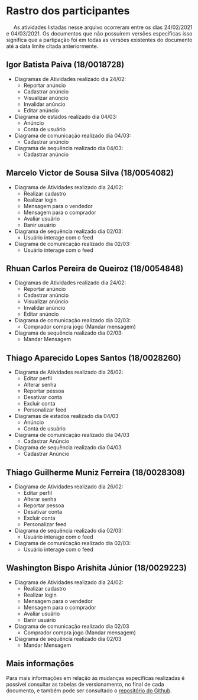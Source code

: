 # Rastro dos participantes

<p style="text-indent: 20px; text-align: justify">
As atividades listadas nesse arquivo ocorreram entre os dias 24/02/2021 e 04/03/2021. Os documentos que não possuírem versões específicas isso significa que a partipação foi em todas as versões existentes do documento até a data limite citada anteriormente.
</p>

## Igor Batista Paiva (18/0018728)

- Diagramas de Atividades realizado dia 24/02:
    - Reportar anúncio
    - Cadastrar anúncio
    - Visualizar anúncio
    - Invalidar anúncio
    - Editar anúncio
- Diagrama de estados realizado dia 04/03:
    - Anúncio
    - Conta de usuário
- Diagrama de comunicação realizado dia 04/03:
    - Cadastrar anúncio
- Diagrama de sequência realizado dia 04/03:
    - Cadastrar anúncio

## Marcelo Victor de Sousa Silva (18/0054082)

- Diagrama de Atividades realizado dia 24/02:
    - Realizar cadastro
    - Realizar login
    - Mensagem para o vendedor
    - Mensagem para o comprador
    - Avaliar usuário
    - Banir usuário
- Diagrama de sequência realizado dia 02/03:
    - Usuário interage com o feed
- Diagrama de comunicação realizado dia 02/03:
    - Usuário interage com o feed

## Rhuan Carlos Pereira de Queiroz (18/0054848)

- Diagramas de Atividades realizado dia 24/02:
    - Reportar anúncio
    - Cadastrar anúncio
    - Visualizar anúncio
    - Invalidar anúncio
    - Editar anúncio
- Diagrama de comunicação realizado dia 02/03:
    - Comprador compra jogo (Mandar mensagem)
- Diagrama de sequência realizado dia 02/03:
    - Mandar Mensagem

## Thiago Aparecido Lopes Santos (18/0028260)

- Diagrama de Atividades realizado dia 26/02:
    - Editar perfil
    - Alterar senha
    - Reportar pessoa
    - Desativar conta
    - Excluir conta
    - Personalizar feed
- Diagramas de estados realizado dia 04/03
    - Anúncio
    - Conta de usuário
- Diagrama de comunicação realizado dia 04/03
    - Cadastrar Anúncio
- Diagrama de sequência realizado dia 04/03
    - Cadastrar Anúncio

## Thiago Guilherme Muniz Ferreira (18/0028308)

- Diagrama de Atividades realizado dia 26/02:
    - Editar perfil
    - Alterar senha
    - Reportar pessoa
    - Desativar conta
    - Excluir conta
    - Personalizar feed
- Diagrama de sequência realizado dia 02/03:
    - Usuário interage com o feed
- Diagrama de comunicação realizado dia 02/03:
    - Usuário interage com o feed

## Washington Bispo Arishita Júnior (18/0029223)

- Diagrama de Atividades realizado dia 24/02:
    - Realizar cadastro
    - Realizar login
    - Mensagem para o vendedor
    - Mensagem para o comprador
    - Avaliar usuário
    - Banir usuário
- Diagrama de comunicação realizado dia 02/03
    - Comprador compra jogo (Mandar mensagem)
- Diagrama de sequência realizado dia 02/03
    - Mandar Mensagem

## Mais informações

Para mais informações em relação às mudanças específicas realizadas é possível consultar as tabelas de versionamento, no final de cada documento, e também pode ser consultado o [repositório do Github](https://github.com/UnBArqDsw2020-2/2020.2_G7_gXchange_DOCS).

